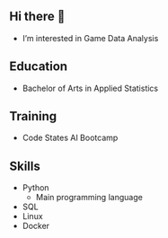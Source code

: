 ## Hi there 👋

- I’m interested in Game Data Analysis

## Education
- Bachelor of Arts in Applied Statistics

## Training
- Code States AI Bootcamp

## Skills
- Python
  - Main programming language
- SQL
- Linux
- Docker
<!--
**ippo252525/ippo252525** is a ✨ _special_ ✨ repository because its `README.md` (this file) appears on your GitHub profile.

Here are some ideas to get you started:

- 🔭 I’m currently working on ...
- 🌱 I’m currently learning ...
- 👯 I’m looking to collaborate on ...
- 🤔 I’m looking for help with ...
- 💬 Ask me about ...
- 📫 How to reach me: ...
- 😄 Pronouns: ...
- ⚡ Fun fact: ...
-->
